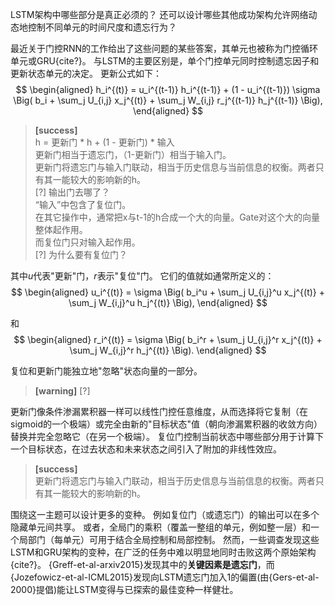 LSTM架构中哪些部分是真正必须的？
还可以设计哪些其他成功架构允许网络动态地控制不同单元的时间尺度和遗忘行为？

最近关于门控RNN的工作给出了这些问题的某些答案，其单元也被称为门控循环单元或GRU{cite?}。
与LSTM的主要区别是，单个门控单元同时控制遗忘因子和更新状态单元的决定。
更新公式如下：  
$$
\begin{aligned}
 h_i^{(t)} = u_i^{(t-1)} h_i^{(t-1)} + (1 - u_i^{(t-1)}) \sigma 
 \Big( b_i + \sum_j U_{i,j} x_j^{(t)} + \sum_j W_{i,j} r_j^{(t-1)} h_j^{(t-1)} \Big),
\end{aligned}
$$

> **[success]**  
> h = 更新门 * h + (1 - 更新门) * 输入  
> 更新门相当于遗忘门，（1-更新门）相当于输入门。  
> 更新门将遗忘门与输入门联动，相当于历史信息与当前信息的权衡。两者只有其一能较大的影响新的h。  
> [?] 输出门去哪了？  
> “输入”中包含了复位门。  
> 在其它操作中，通常把x与t-1的h合成一个大的向量。Gate对这个大的向量整体起作用。  
> 而复位门只对输入起作用。  
> [?] 为什么要有复位门？

其中$u$代表"更新"门，$r$表示"复位"门。
它们的值就如通常所定义的：  
$$
\begin{aligned}
 u_i^{(t)} = \sigma \Big( b_i^u + \sum_j U_{i,j}^u x_j^{(t)} + \sum_j W_{i,j}^u h_j^{(t)} \Big),
\end{aligned}
$$

和
$$
\begin{aligned}
 r_i^{(t)} = \sigma \Big( b_i^r + \sum_j U_{i,j}^r x_j^{(t)} + \sum_j W_{i,j}^r h_j^{(t)} \Big).
\end{aligned}
$$

复位和更新门能独立地"忽略"状态向量的一部分。  
> **[warning]** [?]  

更新门像条件渗漏累积器一样可以线性门控任意维度，从而选择将它复制（在sigmoid的一个极端）或完全由新的"目标状态"值（朝向渗漏累积器的收敛方向）替换并完全忽略它（在另一个极端）。
复位门控制当前状态中哪些部分用于计算下一个目标状态，在过去状态和未来状态之间引入了附加的非线性效应。
> **[success]**  
> 更新门将遗忘门与输入门联动，相当于历史信息与当前信息的权衡。两者只有其一能较大的影响新的h。  

围绕这一主题可以设计更多的变种。
例如复位门（或遗忘门）的输出可以在多个隐藏单元间共享。
或者，全局门的乘积（覆盖一整组的单元，例如整一层）和一个局部门（每单元）可用于结合全局控制和局部控制。
然而，一些调查发现这些LSTM和GRU架构的变种，在广泛的任务中难以明显地同时击败这两个原始架构{cite?}。
{Greff-et-al-arxiv2015}发现其中的**关键因素是遗忘门**，而{Jozefowicz-et-al-ICML2015}发现向LSTM遗忘门加入1的偏置(由{Gers-et-al-2000}提倡)能让LSTM变得与已探索的最佳变种一样健壮。
